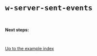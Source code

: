 # `w-server-sent-events`

<br>

**Next steps:**

<br>

[Up to the example index](../#readme)

<!-- TODO OWASP link; injection general link. -->
<!-- TODO Link to template syntax reference. -->
<!-- TODO Link to the right examples section here and from all examples. -->
